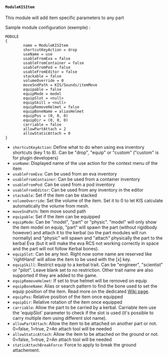 #### `ModuleKISItem`

This module will add item specific parameters to any part 

Sample module configuration (exemple) :
```
MODULE
{
        name = ModuleKISItem
        shortcutKeyAction = drop
        useName = use
        usableFromEva = false
        usableFromContainer = false
        usableFromPod = false
        usableFromEditor = false
        stackable = false
        volumeOverride = 0
        moveSndPath = KIS/Sounds/itemMove
        equipable = false
        equipMode = model
        equipSlot = <null>
        equipSkill = <null>
        equipRemoveHelmet = false
        equipBoneName = aliasHelmet
        equipPos = (0, 0, 0)
        equipDir = (0, 0, 0)
        carriable = false
        allowPartAttach = 2    
        allowStaticAttach = 0
}
```

- `shortcutKeyAction`: Define what to do when using eva inventory shortcuts (key 1 to 8). Can be "drop", "equip" or "custom" ("custom" is for plugin developers)
- `useName`: Displayed name of the use action for the context menu of the item
- `usableFromEva`: Can be used from an eva inventory
- `usableFromContainer`: Can be used from a container inventory
- `usableFromPod`: Can be used from a pod inventory
- `usableFromEditor`: Can be used from any inventory in the editor
- `stackable`: Set if the item can be stacked
- `volumeOverride`: Set the volume of the item. Set it to 0 to let KIS calculate automatically the volume from mesh.
- `moveSndPath`: Item move sound path
- `equipable`: Set if the item can be equipped
- `equipMode`: Can be "model", "part" or "physic". "model" will only show the item model on equip, "part" will spawn the part (without rigidbody however) and attach it to the kerbal (so the part modules will run normally) and "physic" will spawn and "attach" physically the part to the kerbal Eva (but it will make the eva RCS not working correctly in space and the part will not follow Kerbal bones).
- `equipSlot`: Can be any text. Right now some name are reserved like 'rightHand' will allow the item to be used with the [x] key.
- `equipSkill`: Restrict equip to a kerbal trait. Can be "engineer", "scientist" or "pilot". Leave blank set to no restriction. Other trait name are also supported if they are added to the game.
- `equipRemoveHelmet`: If set to true helmet will be removed on equip
- `equipBoneName`: Alias or search pattern to find the bone used to set the equip position of the item. Read more on the dedicated [Wiki page](https://github.com/ihsoft/KIS/wiki/Equippable-items-in-KIS-v1.15-and-higher).
- `equipPos`: Relative position of the item once equipped
- `equipDir`: Relative rotation of the item once equipped
- `carriable`: Allow the part to be carried by a kerbal. Carriable item use the 'equipSlot' parameter to check if the slot is used (it's possible to carry multiple item using different slot name).
- `allowPartAttach`: Allow the item to be attached on another part or not. 0=false,  1=true, 2=An attach tool will be needed
- `allowStaticAttach`: Allow the item to be attached on the ground or not. 0=false,  1=true, 2=An attach tool will be needed
- `staticAttachBreakForce`: Force to apply to break the ground attachement.
